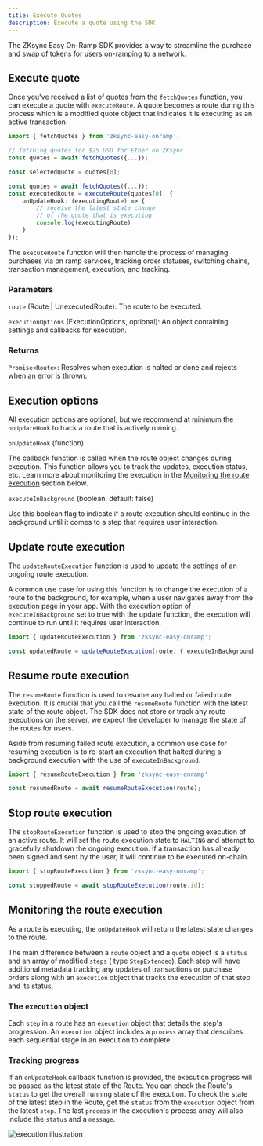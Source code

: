 ```yaml
---
title: Execute Quotes
description: Execute a quote using the SDK
---
```


The ZKsync Easy On-Ramp SDK provides a way to streamline the purchase and swap of tokens for users
on-ramping to a network.

## Execute quote

Once you've received a list of quotes from the `fetchQuotes` function, you can execute a quote with
`executeRoute`. A quote becomes a route during this process which is a modified quote object that
indicates it is executing as an active transaction.

```ts
import { fetchQuotes } from 'zksync-easy-onramp';

// fetching quotes for $25 USD for Ether on ZKsync
const quotes = await fetchQuotes({...});

const selectedQuote = quotes[0];

const quotes = await fetchQuotes({...});
const executedRoute = executeRoute(quotes[0], {
    onUpdateHook: (executingRoute) => {
        // receive the latest state change
        // of the quote that is executing
        console.log(executingRoute)
    }
});
```

The `executeRoute` function will then handle the process of managing purchases via on ramp services,
tracking order statuses, switching chains, transaction management, execution, and tracking.

### Parameters

`route` (Route | UnexecutedRoute): The route to be executed.

`executionOptions` (ExecutionOptions, optional): An object containing settings and callbacks for
execution.

### Returns

`Promise<Route>`: Resolves when execution is halted or done and rejects when an error is thrown.

## Execution options

All execution options are optional, but we recommend at minimum the `onUpdateHook` to track a route
that is actively running.

`onUpdateHook` (function)

The callback function is called when the route object changes during execution. This function allows
you to track the updates, execution status, etc. Learn more about monitoring the execution in the
[Monitoring the route execution](#monitoring-the-route-execution) section below.

`executeInBackground` (boolean, default: false)

Use this boolean flag to indicate if a route execution should continue in the background until it
comes to a step that requires user interaction.

## Update route execution

The `updateRouteExecution` function is used to update the settings of an ongoing route execution.

A common use case for using this function is to change the execution of a route to the background,
for example, when a user navigates away from the execution page in your app. With the execution
option of `executeInBackground` set to true with the update function, the execution will continue to
run until it requires user interaction.

```ts
import { updateRouteExecution } from 'zksync-easy-onramp';

const updatedRoute = updateRouteExecution(route, { executeInBackground: true });
```

## Resume route execution

The `resumeRoute` function is used to resume any halted or failed route execution. It is crucial
that you call the `resumeRoute` function with the latest state of the route object. The SDK does not
store or track any route executions on the server, we expect the developer to manage the state of
the routes for users.

Aside from resuming failed route execution, a common use case for resuming execution is to re-start
an execution that halted during a background execution with the use of `executeInBackground`.

```ts
import { resumeRouteExecution } from 'zksync-easy-onramp'

const resumedRoute = await resumeRouteExecution(route);
```

## Stop route execution

The `stopRouteExecution` function is used to stop the ongoing execution of an active route. It will
set the route execution state to `HALTING` and attempt to gracefully shutdown the ongoing execution.
If a transaction has already been signed and sent by the user, it will continue to be executed
on-chain.

```ts
import { stopRouteExecution } from 'zksync-easy-onramp';

const stoppedRoute = await stopRouteExecution(route.id);
```

## Monitoring the route execution

As a route is executing, the `onUpdateHook` will return the latest state changes to the route.

The main difference between a `route` object and a `quote` object is a `status` and an array of modified
`steps` ( type `StepExtended`). Each step will have additional metadata tracking any updates of
transactions or purchase orders along with an `execution` object that tracks the execution of that
step and its status.

### The `execution` object

Each `step` in a route has an `execution` object that details the step's progression. An `execution`
object includes a `process` array that describes each sequential stage in an execution to complete.

### Tracking progress

If an `onUpdateHook` callback function is provided, the execution progress will be passed as the
latest state of the Route. You can check the Route's `status` to get the overall running state of the
execution. To check the state of the latest step in the Route, get the `status` from the `execution`
object from the latest `step`. The last `process` in the execution's process array will also include
the `status` and a `message`.

![execution illustration](/images/zksync-easy-onramp/execution_route_light.png)
